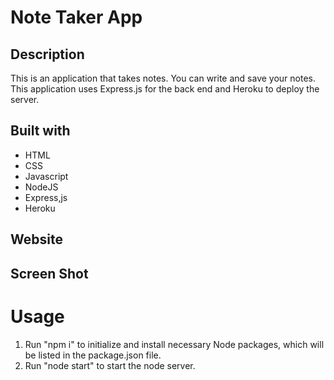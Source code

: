 # Note Taker App

## Description
This is an application that takes notes. You can write and save your notes. This application uses Express.js for the back end and Heroku to deploy the server.

## Built with
* HTML
* CSS
* Javascript
* NodeJS
* Express,js
* Heroku

## Website

## Screen Shot

# Usage
1. Run "npm i" to initialize and install necessary Node packages, which will be listed in the package.json file.
2. Run "node start" to start the node server.